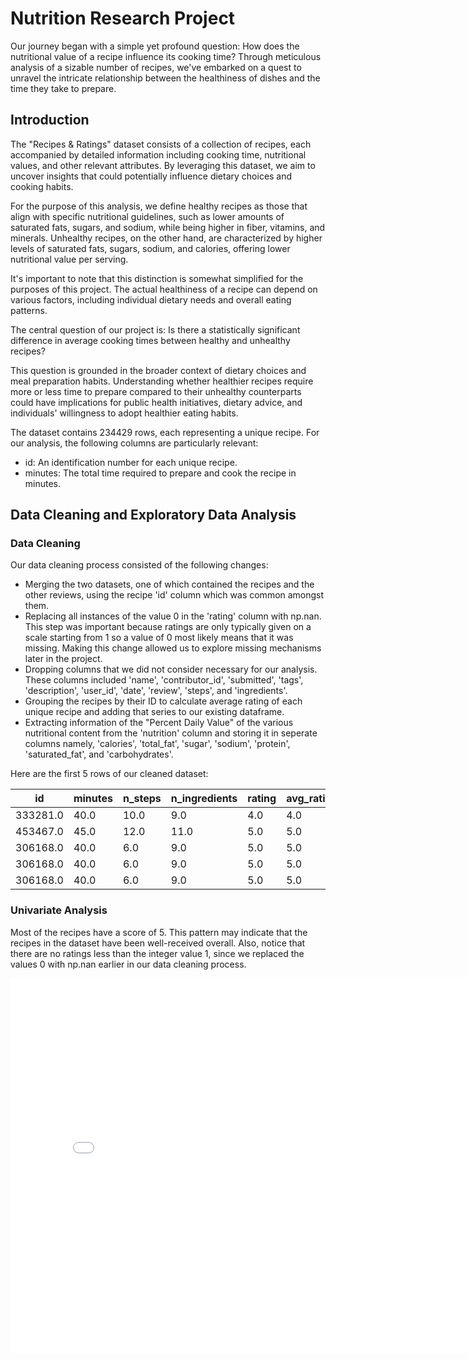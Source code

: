 # Nutrition Research Project
Our journey began with a simple yet profound question: How does the nutritional value of a recipe influence its cooking time? Through meticulous analysis of a sizable number of recipes, we've embarked on a quest to unravel the intricate relationship between the healthiness of dishes and the time they take to prepare.

## Introduction
The "Recipes & Ratings" dataset consists of a collection of recipes, each accompanied by detailed information including cooking time, nutritional values, and other relevant attributes. By leveraging this dataset, we aim to uncover insights that could potentially influence dietary choices and cooking habits.

For the purpose of this analysis, we define healthy recipes as those that align with specific nutritional guidelines, such as lower amounts of saturated fats, sugars, and sodium, while being higher in fiber, vitamins, and minerals. Unhealthy recipes, on the other hand, are characterized by higher levels of saturated fats, sugars, sodium, and calories, offering lower nutritional value per serving.

It's important to note that this distinction is somewhat simplified for the purposes of this project. The actual healthiness of a recipe can depend on various factors, including individual dietary needs and overall eating patterns.

The central question of our project is: Is there a statistically significant difference in average cooking times between healthy and unhealthy recipes?

This question is grounded in the broader context of dietary choices and meal preparation habits. Understanding whether healthier recipes require more or less time to prepare compared to their unhealthy counterparts could have implications for public health initiatives, dietary advice, and individuals' willingness to adopt healthier eating habits.

The dataset contains 234429 rows, each representing a unique recipe. For our analysis, the following columns are particularly relevant:

- id: An identification number for each unique recipe.
- minutes: The total time required to prepare and cook the recipe in minutes.

## Data Cleaning and Exploratory Data Analysis

### Data Cleaning

Our data cleaning process consisted of the following changes:

- Merging the two datasets, one of which contained the recipes and the other reviews, using the recipe 'id' column which was common amongst them.
- Replacing all instances of the value 0 in the 'rating' column with np.nan. This step was important because ratings are only typically given on a scale starting from 1 so a value of 0 most likely means that it was missing. Making this change allowed us to explore missing mechanisms later in the project.
- Dropping columns that we did not consider necessary for our analysis. These columns included 'name', 'contributor_id', 'submitted', 'tags', 'description', 'user_id', 'date', 'review', 'steps', and 'ingredients'.
- Grouping the recipes by their ID to calculate average rating of each unique recipe and adding that series to our existing dataframe.
- Extracting information of the "Percent Daily Value" of the various nutritional content from the 'nutrition' column and storing it in seperate columns namely, 'calories', 'total_fat', 'sugar', 'sodium', 'protein', 'saturated_fat', and 'carbohydrates'.

Here are the first 5 rows of our cleaned dataset:

| id | minutes | n_steps | n_ingredients | rating | avg_rating | calories | total_fat | sugar | sodium | protein | saturated_fat | carbohydrates |
|---|---|---|---|---|---|---|---|---|---|---|---|---|
| 333281.0 | 40.0 | 10.0 | 9.0 | 4.0 | 4.0 | 138.4 | 10.0 | 50.0 | 3.0 | 3.0 | 19.0 | 6.0 |
| 453467.0 | 45.0 | 12.0 | 11.0 | 5.0 | 5.0 | 595.1 | 46.0 | 211.0 | 22.0 | 13.0 | 51.0 | 26.0 |
| 306168.0 | 40.0 | 6.0 | 9.0 | 5.0 | 5.0 | 194.8 | 20.0 | 6.0 | 32.0 | 22.0 | 36.0 | 3.0 |
| 306168.0 | 40.0 | 6.0 | 9.0 | 5.0 | 5.0 | 194.8 | 20.0 | 6.0 | 32.0 | 22.0 | 36.0 | 3.0 |
| 306168.0 | 40.0 | 6.0 | 9.0 | 5.0 | 5.0 | 194.8 | 20.0 | 6.0 | 32.0 | 22.0 | 36.0 | 3.0 |

### Univariate Analysis

Most of the recipes have a score of 5. This pattern may indicate that the recipes in the dataset have been well-received overall. Also, notice that there are no ratings less than the integer value 1, since we replaced the values 0 with np.nan earlier in our data cleaning process.

<iframe
  src="assets/plotly_histogram.html"
  width="800"
  height="600"
  frameborder="0"
></iframe>

